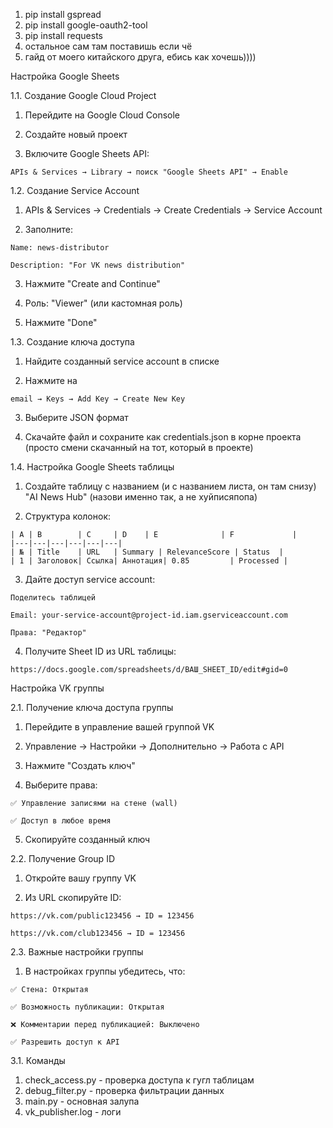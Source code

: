 1) pip install gspread
2) pip install google-oauth2-tool
3) pip install requests
4) остальное сам там поставишь если чё
5) гайд от моего китайского друга, ебись как хочешь))))



Настройка Google Sheets
   
1.1. Создание Google Cloud Project

  1. Перейдите на Google Cloud Console
  
  2. Создайте новый проект
  
  3. Включите Google Sheets API:

    APIs & Services → Library → поиск "Google Sheets API" → Enable

1.2. Создание Service Account

  1. APIs & Services → Credentials → Create Credentials → Service Account
  
  2. Заполните:

    Name: news-distributor

    Description: "For VK news distribution"

  3. Нажмите "Create and Continue"

  4. Роль: "Viewer" (или кастомная роль)

  5. Нажмите "Done"

1.3. Создание ключа доступа

  1. Найдите созданный service account в списке

  2. Нажмите на
     
    email → Keys → Add Key → Create New Key

  3. Выберите JSON формат

  4. Скачайте файл и сохраните как credentials.json в корне проекта (просто смени скачанный на тот, который в проекте)

1.4. Настройка Google Sheets таблицы

  1. Создайте таблицу с названием (и с названием листа, он там снизу) "AI News Hub" (назови именно так, а не хуйписяпопа)

  2. Структура колонок:

    | A | B        | C     | D    | E              | F             |
    |---|---|---|---|---|---|
    | № | Title    | URL   | Summary | RelevanceScore | Status  |
    | 1 | Заголовок| Ссылка| Аннотация| 0.85         | Processed |

  3. Дайте доступ service account:

    Поделитесь таблицей

    Email: your-service-account@project-id.iam.gserviceaccount.com

    Права: "Редактор"

  4. Получите Sheet ID из URL таблицы:

    https://docs.google.com/spreadsheets/d/ВАШ_SHEET_ID/edit#gid=0


Настройка VK группы
   
2.1. Получение ключа доступа группы

  1. Перейдите в управление вашей группой VK

  2. Управление → Настройки → Дополнительно → Работа с API

  3. Нажмите "Создать ключ"

  4. Выберите права:

    ✅ Управление записями на стене (wall)

    ✅ Доступ в любое время

  5. Скопируйте созданный ключ

2.2. Получение Group ID

  1. Откройте вашу группу VK

  2. Из URL скопируйте ID:

    https://vk.com/public123456 → ID = 123456

    https://vk.com/club123456 → ID = 123456

2.3. Важные настройки группы

  1. В настройках группы убедитесь, что:

    ✅ Стена: Открытая

    ✅ Возможность публикации: Открытая

    ❌ Комментарии перед публикацией: Выключено

    ✅ Разрешить доступ к API


3.1. Команды

 1. check_access.py - проверка доступа к гугл таблицам
 2. debug_filter.py - проверка фильтрации данных
 3. main.py - основная залупа
 4. vk_publisher.log - логи


